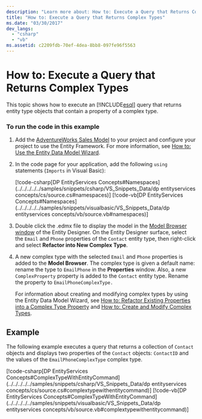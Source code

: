 ```yaml
---
description: "Learn more about: How to: Execute a Query that Returns Complex Types"
title: "How to: Execute a Query that Returns Complex Types"
ms.date: "03/30/2017"
dev_langs: 
  - "csharp"
  - "vb"
ms.assetid: c2209fdb-70ef-4dea-8bb8-097fe96f5563
---
```

# How to: Execute a Query that Returns Complex Types

This topic shows how to execute an [!INCLUDE[esql](../../../../../includes/esql-md.md)] query that returns entity type objects that contain a property of a complex type.  
  
### To run the code in this example  
  
1. Add the [AdventureWorks Sales Model](https://github.com/Microsoft/sql-server-samples/releases/tag/adventureworks) to your project and configure your project to use the Entity Framework. For more information, see [How to: Use the Entity Data Model Wizard](/previous-versions/dotnet/netframework-4.0/bb738677(v=vs.100)).  
  
2. In the code page for your application, add the following `using` statements (`Imports` in Visual Basic):  
  
     [!code-csharp[DP EntityServices Concepts#Namespaces](../../../../../samples/snippets/csharp/VS_Snippets_Data/dp entityservices concepts/cs/source.cs#namespaces)]
     [!code-vb[DP EntityServices Concepts#Namespaces](../../../../../samples/snippets/visualbasic/VS_Snippets_Data/dp entityservices concepts/vb/source.vb#namespaces)]  
  
3. Double click the .edmx file to display the model in the [Model Browser window](/previous-versions/dotnet/netframework-4.0/bb738483(v=vs.100)) of the Entity Designer. On the Entity Designer surface, select the `Email` and `Phone` properties of the `Contact` entity type, then right-click and select **Refactor into New Complex Type**.  
  
4. A new complex type with the selected `Email` and `Phone` properties is added to the **Model Browser**. The complex type is given a default name: rename the type to `EmailPhone` in the **Properties** window. Also, a new `ComplexProperty` property is added to the `Contact` entity type. Rename the property to `EmailPhoneComplexType.`  
  
     For information about creating and modifying complex types by using the Entity Data Model Wizard, see [How to: Refactor Existing Properties into a Complex Type Property](/previous-versions/dotnet/netframework-4.0/dd456814(v=vs.100)) and [How to: Create and Modify Complex Types](/previous-versions/dotnet/netframework-4.0/dd456820(v=vs.100)).  
  
## Example  

 The following example executes a query that returns a collection of `Contact` objects and displays two properties of the `Contact` objects: `ContactID` and the values of the `EmailPhoneComplexType` complex type.  
  
 [!code-csharp[DP EntityServices Concepts#ComplexTypeWithEntityCommand](../../../../../samples/snippets/csharp/VS_Snippets_Data/dp entityservices concepts/cs/source.cs#complextypewithentitycommand)]
 [!code-vb[DP EntityServices Concepts#ComplexTypeWithEntityCommand](../../../../../samples/snippets/visualbasic/VS_Snippets_Data/dp entityservices concepts/vb/source.vb#complextypewithentitycommand)]
